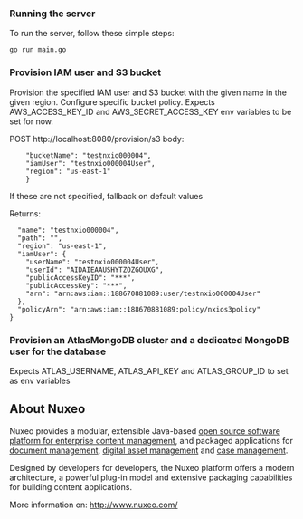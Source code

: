### Running the server
To run the server, follow these simple steps:

```
go run main.go
```

### Provision IAM user and S3 bucket
Provision the specified IAM user and S3 bucket with the given name in the given region.
Configure specific bucket policy.
Expects AWS_ACCESS_KEY_ID and AWS_SECRET_ACCESS_KEY env variables to be set for now.



POST http://localhost:8080/provision/s3
body:

```{ 
    "bucketName": "testnxio000004",
    "iamUser": "testnxio000004User",
    "region": "us-east-1"
    }
```

If these are not specified, fallback on default values

Returns:
```{
  "name": "testnxio000004",
  "path": "",
  "region": "us-east-1",
  "iamUser": {
    "userName": "testnxio000004User",
    "userId": "AIDAIEAAUSHYTZOZGOUXG",
    "publicAccessKeyID": "***",
    "publicAccessKey": "***",
    "arn": "arn:aws:iam::188670881089:user/testnxio000004User"
  },
  "policyArn": "arn:aws:iam::188670881089:policy/nxios3policy"
}
```

### Provision an AtlasMongoDB cluster and a dedicated MongoDB user for the database
Expects ATLAS_USERNAME, ATLAS_API_KEY and ATLAS_GROUP_ID to set as env variables

About Nuxeo
-----------

Nuxeo provides a modular, extensible Java-based
[open source software platform for enterprise content management](http://www.nuxeo.com/en/products/ep),
and packaged applications for [document management](http://www.nuxeo.com/en/products/document-management),
[digital asset management](http://www.nuxeo.com/en/products/dam) and
[case management](http://www.nuxeo.com/en/products/case-management).

Designed by developers for developers, the Nuxeo platform offers a modern
architecture, a powerful plug-in model and extensive packaging
capabilities for building content applications.

More information on: <http://www.nuxeo.com/>
